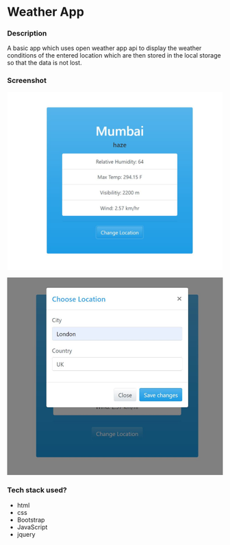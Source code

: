 # Weather App

### Description
A basic app which uses open weather app api to display the weather conditions of the entered location which are then stored in the local storage so that the data is not lost. 

### Screenshot

![](https://github.com/jashmehta3300/Screenshots/blob/master/Weater-App_img/img_1.JPG)

![](https://github.com/jashmehta3300/Screenshots/blob/master/Weater-App_img/img_2.JPG)

### Tech stack used?
- html
- css
- Bootstrap
- JavaScript
- jquery
